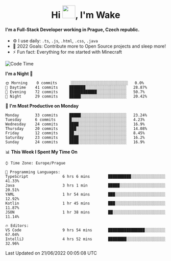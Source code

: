 <h1 align="center">Hi <img src="https://raw.githubusercontent.com/MrWakeCZ/MrWakeCZ/master/Hi.gif" width="40px" />, I'm Wake</h1>

#### I'm a Full-Stack Developer working in Prague, Czech republic.
- ⚙️ I use daily: `.ts`, `.js`, `.html`, `.css`, `.java`
- 🥅 2022 Goals: Contribute more to Open Source projects and sleep more!
- ⚡ Fun fact: Everything for me started with Minecraft

<!--START_SECTION:waka-->
![Code Time](http://img.shields.io/badge/Code%20Time-0%20secs-blue)

**I'm a Night 🦉** 

```text
🌞 Morning    0 commits      ░░░░░░░░░░░░░░░░░░░░░░░░░   0.0% 
🌆 Daytime    41 commits     ███████░░░░░░░░░░░░░░░░░░   28.87% 
🌃 Evening    72 commits     ████████████░░░░░░░░░░░░░   50.7% 
🌙 Night      29 commits     █████░░░░░░░░░░░░░░░░░░░░   20.42%

```
📅 **I'm Most Productive on Monday** 

```text
Monday       33 commits     █████░░░░░░░░░░░░░░░░░░░░   23.24% 
Tuesday      6 commits      █░░░░░░░░░░░░░░░░░░░░░░░░   4.23% 
Wednesday    24 commits     ████░░░░░░░░░░░░░░░░░░░░░   16.9% 
Thursday     20 commits     ███░░░░░░░░░░░░░░░░░░░░░░   14.08% 
Friday       12 commits     ██░░░░░░░░░░░░░░░░░░░░░░░   8.45% 
Saturday     23 commits     ████░░░░░░░░░░░░░░░░░░░░░   16.2% 
Sunday       24 commits     ████░░░░░░░░░░░░░░░░░░░░░   16.9%

```


📊 **This Week I Spent My Time On** 

```text
⌚︎ Time Zone: Europe/Prague

💬 Programming Languages: 
TypeScript               6 hrs 6 mins        ██████████░░░░░░░░░░░░░░░   41.33% 
Java                     3 hrs 1 min         █████░░░░░░░░░░░░░░░░░░░░   20.51% 
YAML                     1 hr 54 mins        ███░░░░░░░░░░░░░░░░░░░░░░   12.92% 
Kotlin                   1 hr 45 mins        ███░░░░░░░░░░░░░░░░░░░░░░   11.87% 
JSON                     1 hr 38 mins        ██░░░░░░░░░░░░░░░░░░░░░░░   11.14%

🔥 Editors: 
VS Code                  9 hrs 54 mins       ████████████████░░░░░░░░░   67.04% 
IntelliJ                 4 hrs 52 mins       ████████░░░░░░░░░░░░░░░░░   32.96%

```


 Last Updated on 21/06/2022 00:05:08 UTC
<!--END_SECTION:waka-->
